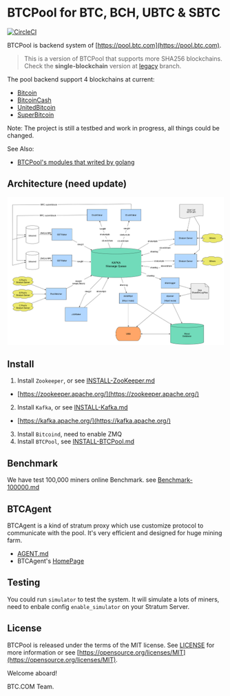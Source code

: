 BTCPool for BTC, BCH, UBTC & SBTC
==================

[![CircleCI](https://circleci.com/gh/btccom/btcpool.svg?style=shield)](https://circleci.com/gh/btccom/btcpool)

BTCPool is backend system of [https://pool.btc.com](https://pool.btc.com).

> This is a version of BTCPool that supports more SHA256 blockchains. Check the **single-blockchain** version at [legacy](https://github.com/btccom/btcpool/tree/legacy) branch.

The pool backend support 4 blockchains at current:
* [Bitcoin](https://bitcoin.org/)
* [BitcoinCash](https://bitcoincash.org/)
* [UnitedBitcoin](https://ub.com/)
* [SuperBitcoin](http://supersmartbitcoin.com/)

Note: The project is still a testbed and work in progress, all things could be changed.

See Also:
* [BTCPool's modules that writed by golang](https://github.com/btccom/btcpool-go-modules)

## Architecture (need update)

![Architecture](docs/btcpool.png)

## Install

1. Install `Zookeeper`, or see [INSTALL-ZooKeeper.md](docs/INSTALL-ZooKeeper.md)
  * [https://zookeeper.apache.org/](https://zookeeper.apache.org/)
2. Install `Kafka`, or see [INSTALL-Kafka.md](docs/INSTALL-Kafka.md)
  * [https://kafka.apache.org/](https://kafka.apache.org/)
3. Install `Bitcoind`, need to enable ZMQ
4. Install `BTCPool`, see [INSTALL-BTCPool.md](docs/INSTALL-BTCPool.md)

## Benchmark

We have test 100,000 miners online Benchmark. see [Benchmark-100000.md](docs/Benchmark-100000.md)

## BTCAgent

BTCAgent is a kind of stratum proxy which use customize protocol to communicate with the pool. It's very efficient and designed for huge mining farm.

* [AGENT.md](docs/AGENT.md)
* BTCAgent's [HomePage](https://github.com/btccom/BTCAgent)

## Testing

You could run `simulator` to test the system. It will simulate a lots of miners, need to enbale config `enable_simulator` on your Stratum Server.

## License
BTCPool is released under the terms of the MIT license. See [LICENSE](LICENSE) for more information or see [https://opensource.org/licenses/MIT](https://opensource.org/licenses/MIT).


Welcome aboard!

BTC.COM Team.
